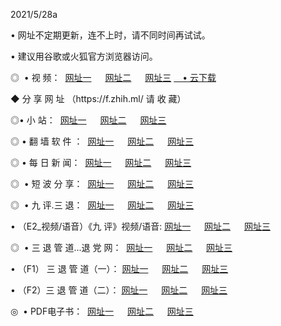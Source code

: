 <p>2021/5/28a
<p>• 网址不定期更新，连不上时，请不同时间再试试。
<p>• 建议用谷歌或火狐官方浏览器访问。
<p>◎  • 视 频： 
<a href="http://hif.aud.bar/" target="_blank">网址一</a> 　 
<a href="http://hto.aud.bar/" target="_blank">网址二</a> 　 
<a href="http://hpy.aud.bar/b.html" target="_blank">网址三</a>
<a href="https://yadi.sk/d/d0sUeAOpal3njw" target="_blank">　• 云下载 </a></p>
<p>◆ 分 享 网 址 （https://f.zhih.ml/ 请 收 藏） </p>

<p>◎•  小 站：  
<a href="http://hif.aud.bar/f.html" target="_blank">网址一</a> 　 
<a href="http://hto.aud.bar/h.html" target="_blank">网址二</a> 　 
<a href="http://hpy.aud.bar/k/" target="_blank">网址三</a></p><p>

<p>◎  • 翻 墙 软 件 ：  
<a href="http://hif.aud.bar/ff/" target="_blank">网址一</a> 　 
<a href="http://hto.aud.bar/s/read/a1_nd.html" target="_blank">网址二</a> 　 
<a href="http://hpy.aud.bar/ff/index.html" target="_blank">网址三</a></p>
<p>◎  • 每 日 新 闻：  
<a href="http://hif.aud.bar/day/" target="_blank">网址一</a> 　 
<a href="http://hto.aud.bar/day/" target="_blank">网址二</a> 　 
<a href="http://hto.aud.bar/day/index.html" target="_blank">网址三</a></p>
<p>◎   • 短 波 分 享：  
<a href="http://hif.aud.bar/h/" target="_blank">网址一</a> 　 
<a href="http://hpy.aud.bar/h/" target="_blank">网址二</a> 　 
<a href="http://hto.aud.bar/h/index.html" target="_blank">网址三</a></p>
<p>◎   • 九 评.三 退：  
<a href="http://hif.aud.bar/t/" target="_blank">网址一</a> 　 
<a href="http://hpy.aud.bar/v2/index.html" target="_blank">网址二</a> 　 
<a href="http://hto.aud.bar/tt/index.html" target="_blank">网址三</a> 　</p>
<p>  • （E2_视频/语音）《九 评》视频/语音: 
<a href="http://hif.aud.bar/7738.html" target="_blank">网址一</a> 　 
<a href="http://hpy.aud.bar/7614.html" target="_blank">网址二</a> 　 
<a href="http://hto.aud.bar/7633.html" target="_blank">网址三</a></p>
<p>◎   • 三 退 管 道...退 党 网：  
<a href="http://hif.aud.bar/go/td1.html" target="_blank">网址一</a> 　 
<a href="http://hpy.aud.bar/go/td2.html" target="_blank">网址二</a> 　 
<a href="http://hto.aud.bar/go/td3.html" target="_blank">网址三</a></p>
<p>  • （F1） 三 退 管 道（一）： 
<a href="http://hif.aud.bar/dd/" target="_blank">网址一</a> 　 
<a href="http://hpy.aud.bar/s/read/a1_tdx.html" target="_blank">网址二</a> 　 
<a href="http://hto.aud.bar/dd/" target="_blank">网址三</a></p>
<p>  • （F2）三 退 管 道（二）： 
<a href="http://hpy.aud.bar/d/" target="_blank">网址一</a> 　 
<a href="http://hif.aud.bar/d/index.html" target="_blank">网址二</a> 　 
<a href="http://hto.aud.bar/d/" target="_blank">网址三</a></p>
<p>◎   • PDF电子书：  
<a href="http://hif.aud.bar/p/" target="_blank">网址一</a> 　 
<a href="http://hto.aud.bar/p/index.html" target="_blank">网址二</a> 　 
<a href="http://hpy.aud.bar/p/" target="_blank">网址三</a></p>
